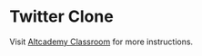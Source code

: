 # Twitter Clone

Visit [Altcademy Classroom](https://www.altcademy.com/classroom/) for more instructions.

